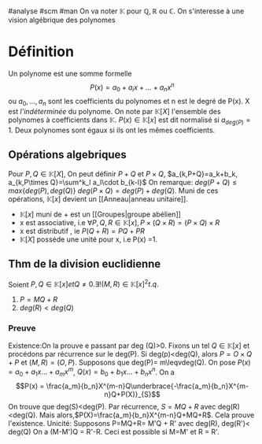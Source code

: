 #analyse #scm #man
On va noter $\mathbb{K}$ pour $\mathbb{Q},\mathbb{R}$ ou $\mathbb{C}$. On s'interesse à une vision algébrique des polynomes
# Définition
Un polynome est une somme formelle 
$$P(x)= a_0 + a_ix +...+a_nx^n$$
ou $a_0,...,a_n$ sont les coefficients du polynomes et n est le degré de P(x).
X est _l'indéterminée_ du polynome. On note par $\mathbb{K}[X]$ l'ensemble des polynomes à coefficients dans $\mathbb{K}$.
$P(x)\in \mathbb{K}[x]$ est dit normalisé si $a_{deg(P)}=1$. Deux polynomes sont égaux si ils ont les mêmes coefficients.
## Opérations algebriques
Pour $P,Q \in \mathbb{K}[X]$, On peut définir $P+Q$ et $P\times Q$, 
$a_{k,P+Q}=a_k+b_k, a_{k,P\times Q}=\sum^k_l a_l\cdot b_{k-l}$
On remarque:
$deg(P+Q)\leq max \lbrace deg(P),deg(Q) \rbrace$
$deg(P\times Q)= deg(P)+deg(Q)$.
Muni de ces opérations, $\mathbb{K}[x]$ devient un [[Anneau|anneau unitaire]].
- $\mathbb{K}[x]$ muni de + est un [[Groupes|groupe abélien]]
- x est associative, i.e $\forall P,Q,R \in \mathbb{K}[x], P\times(Q\times R)= (P\times Q)\times R$
- x est distributif
, ie $P(Q+R)= PQ+ PR$
- $\mathbb{K}[X]$ posséde une unité
 pour x, i.e P(x) =1. 
## Thm de la division euclidienne
Soient $P,Q \in \mathbb{K}[x] et Q \neq 0. \exists!(M,R)\in \mathbb{K}[x]^2 t.q.$
1. $P = MQ + R$
2. $deg(R)<deg(Q)$
### Preuve
Existence:On la prouve e passant par deg (Q)>0. Fixons un tel $Q \in \mathbb{K}[x]$  et procédons par récurrence sur le deg(P). Si deg(p)<deg(Q), alors $P = O\times Q+P$ et $(M,R)= (O,P)$.
Supposons que deg(P)= m\leqvdeg(Q). On pose $P(x)= a_0+a_1 x...+a_mx^m$, $Q(x)= b_0+b_1 x...+b_nx^n$. On a $$P(x) = \frac{a_m}{b_n}X^{m-n}Q\underbrace{-\frac{a_m}{b_n}X^{m-n}Q+P(X)}_{S}$$
On trouve que deg(S)<deg(P). Par récurrence, $S = MQ + R$ avec deg(R)<deg(Q). Mais alors,$P(X)=\frac{a_m}{b_n}X^{m-n}Q+MQ+R$. Cela prouve l'existence.
Unicité:
Supposons P=MQ+R= M'Q + R' avec deg(R), deg(R')< deg(Q) On a (M-M')Q = R'-R. Ceci est possible si M=M' et R = R'.